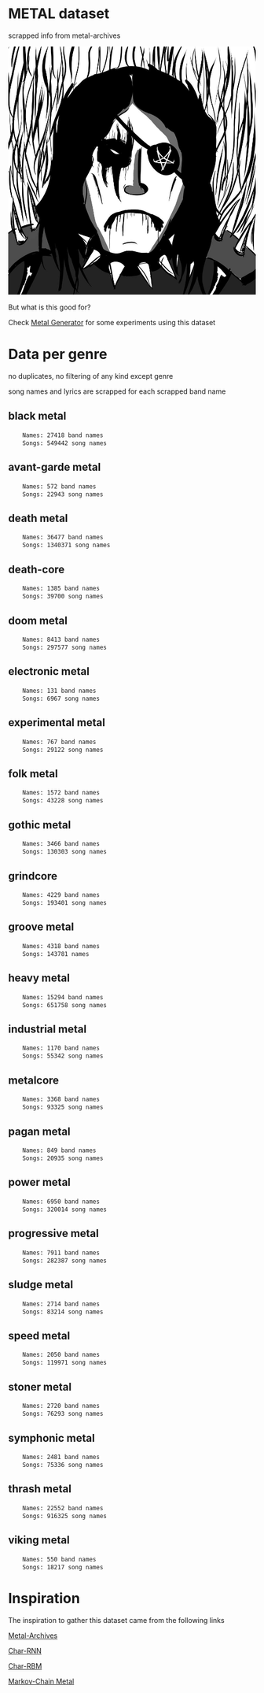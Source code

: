 # METAL dataset

scrapped info from metal-archives


![](./metal.jpg)


But what is this good for?

Check [Metal Generator](https://ai-jarbas.gitbook.io/jarbasai/projects/metal-generator) for some experiments using this dataset


# Data per genre

no duplicates, no filtering of any kind except genre

song names and lyrics are scrapped for each scrapped band name


## black metal

        Names: 27418 band names
        Songs: 549442 song names


## avant-garde metal

        Names: 572 band names
        Songs: 22943 song names


## death metal

        Names: 36477 band names
        Songs: 1340371 song names


## death-core

        Names: 1385 band names
        Songs: 39700 song names

## doom metal

        Names: 8413 band names
        Songs: 297577 song names


## electronic metal

        Names: 131 band names
        Songs: 6967 song names


## experimental metal

        Names: 767 band names
        Songs: 29122 song names


## folk metal

        Names: 1572 band names
        Songs: 43228 song names

## gothic metal

        Names: 3466 band names
        Songs: 130303 song names


## grindcore

        Names: 4229 band names
        Songs: 193401 song names


## groove metal

        Names: 4318 band names
        Songs: 143781 names


## heavy metal

        Names: 15294 band names
        Songs: 651758 song names

## industrial metal

        Names: 1170 band names
        Songs: 55342 song names


## metalcore

        Names: 3368 band names
        Songs: 93325 song names


## pagan metal

        Names: 849 band names
        Songs: 20935 song names


## power metal

        Names: 6950 band names
        Songs: 320014 song names

## progressive metal

        Names: 7911 band names
        Songs: 282387 song names


## sludge metal

        Names: 2714 band names
        Songs: 83214 song names


## speed metal

        Names: 2050 band names
        Songs: 119971 song names


## stoner metal

        Names: 2720 band names
        Songs: 76293 song names

## symphonic metal

        Names: 2481 band names
        Songs: 75336 song names


## thrash metal

        Names: 22552 band names
        Songs: 916325 song names


## viking metal

        Names: 550 band names
        Songs: 18217 song names


# Inspiration

The inspiration to gather this dataset came from the following links

[Metal-Archives](http://metal-archives.com/)

[Char-RNN](https://karpathy.github.io/2015/05/21/rnn-effectiveness/)

[Char-RBM](https://colinmorris.github.io/blog/dreaming-rbms)

[Markov-Chain Metal](http://www.degeneratestate.org/posts/2016/Sep/12/heavy-metal-and-natural-language-processing-part-2/)

